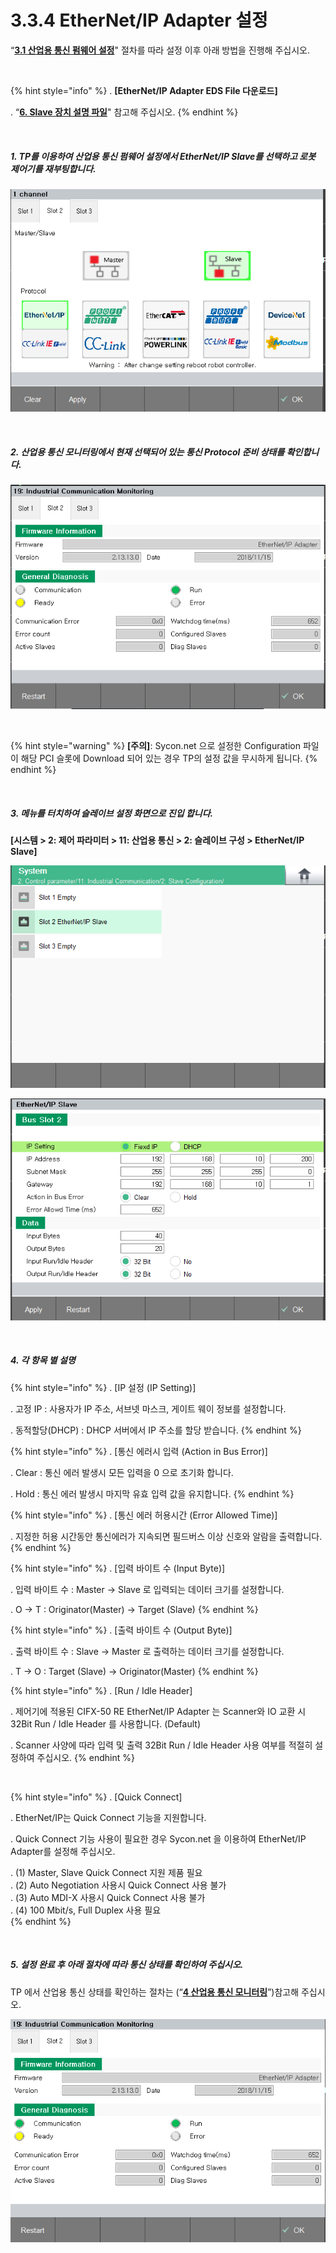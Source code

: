 ﻿# 3.3.4 EtherNet/IP Adapter 설정

“[**3.1 산업용 통신 펌웨어 설정**](../../3-settings-industrial-communication/3-1-Settings-firmware.md)" 절차를 따라 설정 이후 아래 방법을 진행해 주십시오.

<br>

{% hint style="info" %}
\.      **[EtherNet/IP Adapter EDS File 다운로드]**

\.      “[**6. Slave 장치 설명 파일**](../../6-slave-config-file.md)" 참고해 주십시오.
{% endhint %}

<br>

##### 1. TP를 이용하여 산업용 통신 펌웨어 설정에서 EtherNet/IP Slave를 선택하고 로봇 제어기를 재부팅합니다.

![[그림 3.3.4-1 펌웨어 설정]](<../../_assets/3-Settings-Industrial-Communication/3.3-EtherNet-IP/4-Slave_setting/image_1.png>) 

<br>

##### 2. 산업용 통신 모니터링에서 현재 선택되어 있는 통신 Protocol 준비 상태를 확인합니다.

![[그림 3.3.4-2 산업용 통신 모니터링]](<../../_assets/3-Settings-Industrial-Communication/3.3-EtherNet-IP/4-Slave_setting/image_2.png>) 

<br>

{% hint style="warning" %}
**\[주의]**: Sycon.net 으로 설정한 Configuration 파일이 해당 PCI 슬롯에 Download 되어 있는 경우 TP의 설정 값을 무시하게 됩니다.
{% endhint %}

<br>

##### 3. 메뉴를 터치하여 슬레이브 설정 화면으로 진입 합니다. 
**\[시스템 > 2: 제어 파라미터 > 11: 산업용 통신 > 2: 슬레이브 구성 >  EtherNet/IP Slave]**

![[그림 3.3.4-3 슬레이브 설정]](<../../_assets/3-Settings-Industrial-Communication/3.3-EtherNet-IP/4-Slave_setting/image_3.png>) 

![[그림 3.3.4-4 슬레이브 설정]](<../../_assets/3-Settings-Industrial-Communication/3.3-EtherNet-IP/4-Slave_setting/image_4.png>) 

<br>

##### 4. 각 항목 별 설명

{% hint style="info" %}
\.      [IP 설정 (IP Setting)]

\.      고정 IP : 사용자가 IP 주소, 서브넷 마스크, 게이트 웨이 정보를 설정합니다.

\.      동적할당(DHCP) : DHCP 서버에서 IP 주소를 할당 받습니다.
{% endhint %}

{% hint style="info" %}
\.      [통신 에러시 입력 (Action in Bus Error)]

\.      Clear : 통신 에러 발생시 모든 입력을 0 으로 초기화 합니다.

\.      Hold : 통신 에러 발생시 마지막 유효 입력 값을 유지합니다.
{% endhint %}

{% hint style="info" %}
\.      [통신 에러 허용시간 (Error Allowed Time)]

\.      지정한 허용 시간동안 통신에러가 지속되면 필드버스 이상 신호와 알람을 출력합니다.
{% endhint %}

{% hint style="info" %}
\.      [입력 바이트 수 (Input Byte)]

\.      입력 바이트 수 : Master -> Slave 로 입력되는 데이터 크기를 설정합니다.

\.      O -> T : Originator(Master) -> Target (Slave)
{% endhint %}

{% hint style="info" %}
\.      [출력 바이트 수 (Output Byte)]

\.      출력 바이트 수 : Slave -> Master 로 출력하는 데이터 크기를 설정합니다.

\.      T -> O : Target (Slave) -> Originator(Master)
{% endhint %}

{% hint style="info" %}
\.      [Run / Idle Header]

\.      제어기에 적용된 CIFX-50 RE EtherNet/IP Adapter 는 Scanner와 IO 교환 시 32Bit Run / Idle Header 를 사용합니다. (Default)

\.      Scanner 사양에 따라 입력 및 출력 32Bit Run / Idle Header 사용 여부를 적절히 설정하여 주십시오.
{% endhint %}

<br>

{% hint style="info" %}
\.        [Quick Connect]

\.        EtherNet/IP는 Quick Connect 기능을 지원합니다.

\.        Quick Connect 기능 사용이 필요한 경우 Sycon.net 을 이용하여 EtherNet/IP Adapter를 설정해 주십시오.

\.        (1) Master, Slave Quick Connect 지원 제품 필요  
\.        (2) Auto Negotiation 사용시 Quick Connect 사용 불가  
\.        (3) Auto MDI-X 사용시 Quick Connect 사용 불가  
\.        (4) 100 Mbit/s, Full Duplex 사용 필요  
{% endhint %}

<br>

##### 5. 설정 완료 후 아래 절차에 따라 통신 상태를 확인하여 주십시오.

TP 에서 산업용 통신 상태를 확인하는 절차는 (“[**4 산업용 통신 모니터링**](../../4-monitoring-industrial-communication/README.md)”)참고해 주십시오.

![[그림 3.3.4-5 산업용 통신 모니터링]](<../../_assets/3-Settings-Industrial-Communication/3.3-EtherNet-IP/4-Slave_setting/image_5.png>) 
